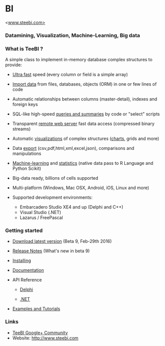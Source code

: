 # BI
<www.steebi.com>

### Datamining, Visualization, Machine-Learning, Big data

### What is TeeBI ?

A simple class to implement in-memory database complex structures to provide:

- [Ultra fast](https://github.com/Steema/BI/tree/master/demos/delphi/vcl/Speed) speed (every column or field is a simple array)

- [Import data](https://github.com/Steema/BI/wiki/importing) from files, databases, objects (ORM) in one or few lines of code

- Automatic relationships between columns (master-detail), indexes and foreign keys

- SQL-like high-speed [queries and summaries](https://github.com/Steema/BI/wiki/queries) by code or "select" scripts

- Transparent [remote web server](https://rawgit.com/Steema/BI/master/demos/online/remote_web/index.htm) fast data access (compressed binary streams)

- Automatic [visualizations](https://github.com/Steema/BI/wiki/visualization) of complex structures ([charts](https://github.com/Steema/BI/wiki/bichart), grids and more)

- Data [export](https://github.com/Steema/BI/wiki/exporting) (csv,pdf,html,xml,excel,json), comparisons and manipulations

- [Machine-learning](https://github.com/Steema/BI/wiki/machine-learning) and [statistics](https://github.com/Steema/BI/wiki/statistics) (native data pass to R Language and Python Scikit)

- Big-data ready, billions of cells supported

- Multi-platform (Windows, Mac OSX, Android, iOS, Linux and more)

- Supported development environments: 

  *  Embarcadero Studio XE4 and up (Delphi and C++)
  *  Visual Studio (.NET)
  *  Lazarus / FreePascal
  
### Getting started

- [Download latest version](https://drive.google.com/file/d/0BymV3q6di65nTHFOU2U1aENITFk) (Beta 9, Feb-29th 2016)

- [Release Notes](https://github.com/Steema/BI/blob/master/docs/releasenotes.md) (What's new in beta 9)

- [Installing](https://github.com/Steema/BI/wiki/Installing-TeeBI)

- [Documentation](https://github.com/Steema/BI/wiki)

- API Reference

  * [Delphi](http://docs.steebi.com/vclfmx/docs/Docs/API_Reference/Doc/Html/)

  * [.NET](http://docs.steebi.com/net/html/d16a15ad-6013-5ff2-4c70-3d6ff966e7b7.htm)

- [Examples and Tutorials](https://github.com/Steema/BI/tree/master/demos)

### Links

- [TeeBI Google+ Community](https://plus.google.com/u/0/communities/117324086536146457211)
- Website: <http://www.steebi.com>


